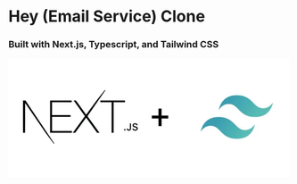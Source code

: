 # Hey (Email Service) Clone

### Built with Next.js, Typescript, and Tailwind CSS

![rm](/public/rm.webp)

